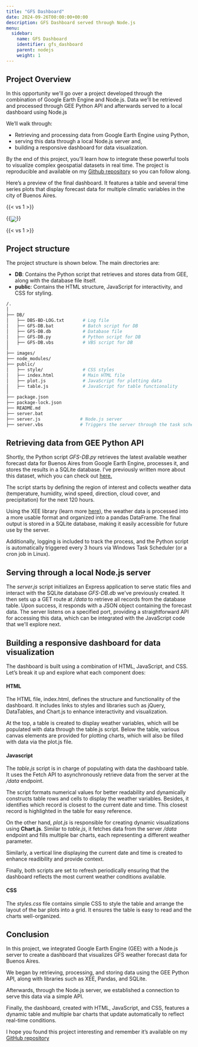 ```yaml
---
title: "GFS Dashboard"
date: 2024-09-26T00:00:00+00:00
description: GFS Dashboard served through Node.js
menu:
  sidebar:
    name: GFS Dashboard
    identifier: gfs_dashboard
    parent: nodejs
    weight: 1
---
```


## Project Overview
In this opportunity we'll go over a project developed through the combination of Google Earth Engine and Node.js. Data we'll be retrieved  and processed through GEE Python API and afterwards served to a local dashboard using Node.js

We’ll walk through:
- Retrieving and processing data from Google Earth Engine using Python,
- serving this data through a local Node.js server and,
- building a responsive dashboard for data visualization.

By the end of this project, you’ll learn how to integrate these powerful tools to visualize complex geospatial datasets in real time. The project is reproducible and available on my [Github repository](https://github.com/jm-marcenaro/GFS-Dashboard) so you can follow along.

Here’s a preview of the final dashboard. It features a table and several time series plots that display forecast data for multiple climatic variables in the city of Buenos Aires.

{{< vs 1 >}}

{{<img src="images/_01.png" align="center">}}

{{< vs 1 >}}

## Project structure

The project structure is shown below. The main directories are:
- **DB**: Contains the Python script that retrieves and stores data from GEE, along with the database file itself.
- **public**: Contains the HTML structure, JavaScript for interactivity, and CSS for styling.

```bash
/.
│
├── DB/                     
│   ├── DBS-BD-LOG.txt       # Log file
│   ├── GFS-DB.bat           # Batch script for DB
│   ├── GFS-DB.db            # Database file
│   ├── GFS-DB.py            # Python script for DB
│   ├── GFS-DB.vbs           # VBS script for DB
│
├── images/                 
├── node_modules/           
├── public/                 
│   ├── style/               # CSS styles
│   ├── index.html           # Main HTML file
│   ├── plot.js              # JavaScript for plotting data
│   ├── table.js             # JavaScript for table functionality
│
├── package.json            
├── package-lock.json       
├── README.md               
├── server.bat              
├── server.js               # Node.js server               
├── server.vbs              # Triggers the server through the task scheduler
```         

## Retrieving data from GEE Python API

Shortly, the Python script *GFS-DB.py* retrieves the latest available weather forecast data for Buenos Aires from Google Earth Engine, processes it, and stores the results in a SQLite database. I’ve previously written more about this dataset, which you can check out [here.](https://jm-marcenaro.github.io/hugo-toha.github.io/posts/gee/gfs/)

The script starts by defining the region of interest and collects weather data (temperature, humidity, wind speed, direction, cloud cover, and precipitation) for the next 120 hours.

Using the XEE library (learn more [here](https://github.com/google/Xee)), the weather data is processed into a more usable format and organized into a pandas DataFrame. The final output is stored in a SQLite database, making it easily accessible for future use by the server.

Additionally, logging is included to track the process, and the Python script is automatically triggered every 3 hours via Windows Task Scheduler (or a cron job in Linux).

## Serving through a local Node.js server

The *server.js* script initializes an Express application to serve static files and interact with the SQLite database *GFS-DB.db* we've previously created. It then sets up a GET route at */data* to retrieve all records from the database table. Upon success, it responds with a JSON object containing the forecast data. The server listens on a specified port, providing a straightforward API for accessing this data, which can be integrated with the JavaScript code that we'll explore next.

## Building a responsive dashboard for data visualization
The dashboard is built using a combination of HTML, JavaScript, and CSS. Let’s break it up and explore what each component does:

#### HTML

The HTML file, index.html, defines the structure and functionality of the dashboard. It includes links to styles and libraries such as jQuery, DataTables, and Chart.js to enhance interactivity and visualization.

At the top, a table is created to display weather variables, which will be populated with data through the table.js script. Below the table, various canvas elements are provided for plotting charts, which will also be filled with data via the plot.js file.

#### Javascript
   
The *table.js* script is in charge of populating with data the dashboard table. It uses the Fetch API to asynchronously retrieve data from the server at the */data* endpoint. 

The script formats numerical values for better readability and dynamically constructs table rows and cells to display the weather variables. Besides, it identifies which record is closest to the current date and time. This closest record is highlighted in the table for easy reference.

On the other hand, *plot.js* is responsible for creating dynamic visualizations using **Chart.js**. Similar to *table.js*, it fetches data from the server */data* endpoint and fills multiple bar charts, each representing a different weather parameter.

Similarly, a vertical line displaying the current date and time is created to enhance readibility and provide context.

Finally, both scripts are set to refresh periodically ensuring that the dashboard reflects the most current weather conditions available.

#### CSS
The *styles.css* file contains simple CSS to style the table and arrange the layout of the bar plots into a grid. It ensures the table is easy to read and the charts well-organized.


## Conclusion

In this project, we integrated Google Earth Engine (GEE) with a Node.js server to create a dashboard that visualizes GFS weather forecast data for Buenos Aires.

We began by retrieving, processing, and storing data using the GEE Python API, along with libraries such as XEE, Pandas, and SQLite.

Afterwards, through the Node.js server, we established a connection to serve this data via a simple API.

Finally, the dashboard, created with HTML, JavaScript, and CSS, features a dynamic table and multiple bar charts that update automatically to reflect real-time conditions.

I hope you found this project interesting and remember it’s available on my [GitHub repository](https://github.com/jm-marcenaro/GFS-Dashboard)